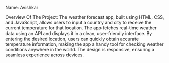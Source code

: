 Name: Avishkar 

Overview Of The Project:
The weather forecast app, built using HTML, CSS, and JavaScript, allows users to input a country and city to receive the current temperature for that location. The app fetches real-time weather data using an API and displays it in a clean, user-friendly interface. By entering the desired location, users can quickly obtain accurate temperature information, making the app a handy tool for checking weather conditions anywhere in the world. The design is responsive, ensuring a seamless experience across devices.


